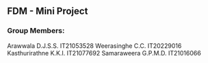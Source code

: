 ## FDM - Mini Project

### Group Members:
Arawwala D.J.S.S.          IT21053528
Weerasinghe C.C.           IT20229016
Kasthurirathne K.K.I.      IT21077692
Samaraweera G.P.M.D.       IT21016066
